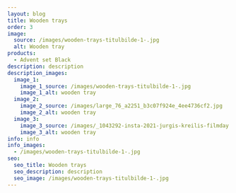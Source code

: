 ```yaml
---
layout: blog
title: Wooden trays
order: 3
image:
  source: /images/wooden-trays-titulbilde-1-.jpg
  alt: Wooden tray
products:
  - Advent set Black
description: description
description_images:
  image_1:
    image_1_source: /images/wooden-trays-titulbilde-1-.jpg
    image_1_alt: wooden tray
  image_2:
    image_2_source: /images/large_76_a2251_b3c07f924e_4ee4736cf2.jpg
    image_2_alt: wooden tray
  image_3:
    image_3_source: /images/_1043292-insta-2021-jurgis-kreilis-filmday.lv-1-.jpg
    image_3_alt: wooden tray
info: info
info_images:
  - /images/wooden-trays-titulbilde-1-.jpg
seo:
  seo_title: Wooden trays
  seo_description: description
  seo_image: /images/wooden-trays-titulbilde-1-.jpg
---
```

